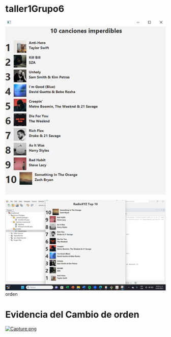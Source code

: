# taller1Grupo6


![CapturaLider](img/CapturaLider.JPG)

![Integrante1](img/Integrante1.png)
orden



# Evidencia del Cambio de orden
[![Capture.png](https://i.postimg.cc/2yczdY3t/Capture.png)](https://postimg.cc/Cn8TYWGC)

